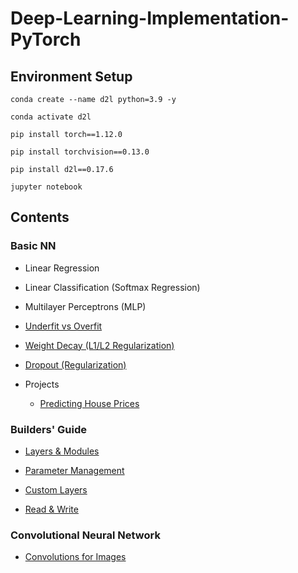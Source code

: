 # Deep-Learning-Implementation-PyTorch

## Environment Setup
`conda create --name d2l python=3.9 -y`

`conda activate d2l`

`pip install torch==1.12.0`

`pip install torchvision==0.13.0`

`pip install d2l==0.17.6`

`jupyter notebook`

## Contents

### Basic NN

- Linear Regression

- Linear Classification (Softmax Regression)

- Multilayer Perceptrons (MLP)

- [Underfit vs Overfit](https://github.com/lijing0913/Deep-Learning-Implementation-PyTorch/blob/main/Underfit%20Overfit.ipynb)

- [Weight Decay (L1/L2 Regularization)](https://github.com/lijing0913/Deep-Learning-Implementation-PyTorch/blob/main/Weight%20Decay.ipynb)

- [Dropout (Regularization)](https://github.com/lijing0913/Deep-Learning-Implementation-PyTorch/blob/main/Dropout.ipynb)

- Projects
  - [Predicting House Prices](https://github.com/lijing0913/Deep-Learning-Implementation-PyTorch/blob/main/Predicting%20House%20Prices%20Project.ipynb)

### Builders' Guide

- [Layers & Modules](https://github.com/lijing0913/Deep-Learning-Implementation-PyTorch/blob/main/Layers%20Modules.ipynb)

- [Parameter Management](https://github.com/lijing0913/Deep-Learning-Implementation-PyTorch/blob/main/Parameter%20Management.ipynb)

- [Custom Layers](https://github.com/lijing0913/Deep-Learning-Implementation-PyTorch/blob/main/Custom%20Layers.ipynb)

- [Read & Write](https://github.com/lijing0913/Deep-Learning-Implementation-PyTorch/blob/main/Read%20Write.ipynb)

### Convolutional Neural Network

- [Convolutions for Images](https://github.com/lijing0913/Deep-Learning-Implementation-PyTorch/blob/main/Convolutions%20for%20Images.ipynb)
